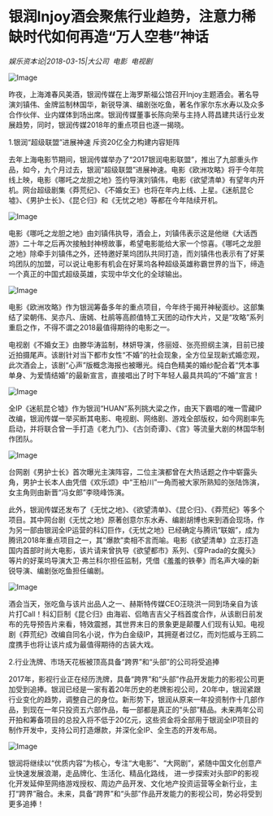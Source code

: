 # 银润Injoy酒会聚焦行业趋势，注意力稀缺时代如何再造“万人空巷”神话

*娱乐资本论|2018-03-15|大公司 
                                                电影 
                                                电视剧*

![Image](http://p2.pstatp.com/large/pgc-image/152108622545975472fc5d3)

昨夜，上海滩春风美酒，银润传媒在上海罗斯福公馆召开Injoy主题酒会。著名导演刘镇伟、金牌监制林国华，新锐导演、编剧张吃鱼，著名作家尔东水寿以及众多合作伙伴、业内媒体到场出席。银润传媒董事长陈向荣与主持人蒋昌建共话行业发展趋势，同时，银润传媒2018年的重点项目也逐一揭晓。

1.银润“超级联盟”进展神速 斥资20亿全力构建内容矩阵

去年上海电影节期间，银润传媒举办了“2017银润电影联盟”，推出了九部重头作品，如今，九个月过去，银润“超级联盟”进展神速。电影《欧洲攻略》将于今年院线上映，电影《哪吒之龙胆之地》签约导演刘镇伟，电影《欲望清单》有望年内开机。网台超级剧集《莽荒纪》、《不婚女王》也将在年内上线、上星。《迷航昆仑墟》、《男护士长》、《昆仑归》和《无忧之地》等都在今年陆续开机。

![Image](http://p2.pstatp.com/large/pgc-image/152108622559634fd547643)

电影《哪吒之龙胆之地》由刘镇伟执导，酒会上，刘镇伟表示这是他继《大话西游》二十年之后再次接触封神榜故事，希望电影能给大家一个惊喜。《哪吒之龙胆之地》除牵手刘镇伟之外，还特邀好莱坞团队共同打造，而刘镇伟也表示有了好莱坞团队的加盟，可以说让电影有机会在好莱坞各种超级英雄称霸世界的当下，缔造一个真正的中国式超级英雄，实现中华文化的全球输出。

![Image](http://p2.pstatp.com/large/pgc-image/15210862258569aed53ca12)

电影《欧洲攻略》作为银润筹备多年的重点项目，今年终于揭开神秘面纱。这部集结了梁朝伟、吴亦凡、唐嫣、杜鹃等高颜值特工天团的动作大片，又是“攻略”系列重启之作，不得不谓之2018最值得期待的电影之一。

电视剧《不婚女王》由滕华涛监制，林妍导演，佟丽娅、张亮担纲主演，目前已接近拍摄尾声。该剧针对当下都市女性“不婚”的社会现象，全方位呈现新式婚恋观，此次酒会上，该剧“心声”版概念海报也被曝光。纯白色精美的婚纱配合着“凭本事单身、为爱情结婚”的最新宣言，直接唱出了时下年轻人最具共鸣的“不婚”宣言！

![Image](http://p2.pstatp.com/large/pgc-image/15210862255395b7f8f0123)

全IP《迷航昆仑墟》作为银润“HUAN”系列挑大梁之作，由天下霸唱的唯一雪藏IP改编，银润传媒一举买断其电影、电视剧、网络剧、游戏全部版权，如今网剧率先启动，并将联合曾一手打造《老九门》、《古剑奇谭》、《宫》等流量大剧的林国华制作团队。

![Image](http://p2.pstatp.com/large/pgc-image/152108622564694352458e1)

台网剧《男护士长》首次曝光主演阵容，二位主演都曾在大热话题之作中崭露头角，男护士长本人由凭借《欢乐颂》中“王柏川”一角而被大家所熟知的张陆饰演，女主角则由新晋“冯女郎”李晓峰饰演。

此外，银润传媒还发布了《无忧之地》、《欲望清单》、《昆仑归》、《莽荒纪》等多个项目。其中网台剧《无忧之地》原著创意尔东水寿、编剧胡博也来到酒会现场，作为另一部由银润全IP运营的科幻巨作，《无忧之地》已经确定与腾讯“联姻”，成为腾讯2018年重点项目之一，其”爆款”卖相不言而喻。电影《欲望清单》立志打造国内首部时尚大电影，该片请来曾执导《欲望都市》系列、《穿Prada的女魔头》等片的好莱坞导演大卫·弗兰科尔担任监制，凭借《羞羞的铁拳》而名声大噪的新锐导演、编剧张吃鱼担任编剧。

![Image](http://p2.pstatp.com/large/pgc-image/1521086225721f9f88044a5)

酒会当天，张吃鱼与该片出品人之一、赫斯特传媒CEO汪晓洪一同到场亲自为该片打Call！科幻巨制《昆仑归》由海岩、侣皓吉吉父子档首度合作，从该剧日前发布的先导预告片来看，特效震撼，其世界末日的景象更是颠覆人们现有认知。电视剧《莽荒纪》改编自同名小说，作为白金级IP，其拥趸者过亿，而刘恺威与王鸥二度携手也将让该片成为最值得期待的古装大戏。

2.行业洗牌、市场天花板被顶高具备“跨界”和“头部”的公司将受追捧

2017年，影视行业正在经历洗牌，具备“跨界”和“头部”作品开发能力的影视公司更加受到追捧。银润已经是一家有着20年历史的老牌影视公司，20年中，银润紧跟行业变化的趋势，调整自己的身位。新形势下，银润从原来一年投资制作十几部作品，到现在一年只投资五六部作品，每一部都是真正的“头部”精品。未来两年公司开拍和筹备项目的总投入将不低于20亿元，这些资金将全部用于银润全IP项目的制作开发中，支持公司打造爆款，并深化全IP、全生态的开发布局。

![Image](http://p2.pstatp.com/large/pgc-image/152108622559225d4005df2)

银润将继续以“优质内容”为核心，专注“大电影”、“大网剧”，紧随中国文化创意产业快速发展浪潮，走品牌化、生活化、精品化路线， 进一步探索对头部IP的影视化开发延伸至网络游戏授权、周边产品开发、文化地产投资运营等全新行业，主打“跨界”融合。未来，具备“跨界”和“头部”作品开发能力的影视公司，势必将受到更多追捧！


